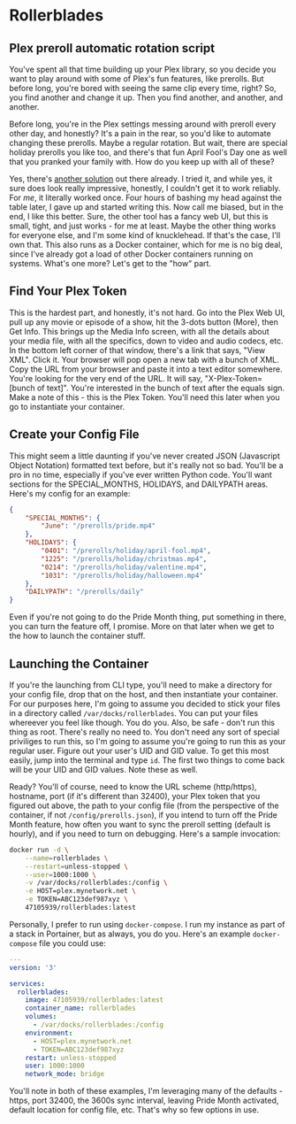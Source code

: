 # Rollerblades

## Plex preroll automatic rotation script

You've spent all that time building up your Plex library, so you decide you want to play around with some of Plex's fun features, like prerolls. But before long, you're bored with seeing the same clip every time, right? So, you find another and change it up. Then you find another, and another, and another.

Before long, you're in the Plex settings messing around with preroll every other day, and honestly? It's a pain in the rear, so you'd like to automate changing these prerolls. Maybe a regular rotation. But wait, there are special holiday prerolls you like too, and there's that fun April Fool's Day one as well that you pranked your family with. How do you keep up with all of these?

Yes, there's [another solution](https://github.com/TheHumanRobot/Rollarr) out there already. I tried it, and while yes, it sure does look really impressive, honestly, I couldn't get it to work reliably. For *me*, it literally worked once. Four hours of bashing my head against the table later, I gave up and started writing this. Now call me biased, but in the end, I like this better. Sure, the other tool has a fancy web UI, but this is small, tight, and just works - for me at least. Maybe the other thing works for everyone else, and I'm some kind of knucklehead. If that's the case, I'll own that. This also runs as a Docker container, which for me is no big deal, since I've already got a load of other Docker containers running on systems. What's one more? Let's get to the "how" part.

## Find Your Plex Token

This is the hardest part, and honestly, it's not hard. Go into the Plex Web UI, pull up any movie or episode of a show, hit the 3-dots button (More), then Get Info. This brings up the Media Info screen, with all the details about your media file, with all the specifics, down to video and audio codecs, etc. In the bottom left corner of that window, there's a link that says, "View XML". Click it. Your browser will pop open a new tab with a bunch of XML. Copy the URL from your browser and paste it into a text editor somewhere. You're looking for the very end of the URL. It will say, "X-Plex-Token=[bunch of text]". You're interested in the bunch of text after the equals sign. Make a note of this - this is the Plex Token. You'll need this later when you go to instantiate your container.

## Create your Config File

This might seem a little daunting if you've never created JSON (Javascript Object Notation) formatted text before, but it's really not so bad. You'll be a pro in no time, especially if you've ever written Python code. You'll want sections for the SPECIAL_MONTHS, HOLIDAYS, and DAILYPATH areas. Here's my config for an example:

```json
{
    "SPECIAL_MONTHS": {
        "June": "/prerolls/pride.mp4"
    },
    "HOLIDAYS": {
        "0401": "/prerolls/holiday/april-fool.mp4",
        "1225": "/prerolls/holiday/christmas.mp4",
        "0214": "/prerolls/holiday/valentine.mp4",
        "1031": "/prerolls/holiday/halloween.mp4"
    },
    "DAILYPATH": "/prerolls/daily"
}
```

Even if you're not going to do the Pride Month thing, put something in there, you can turn the feature off, I promise. More on that later when we get to the how to launch the container stuff.

## Launching the Container

If you're the launching from CLI type, you'll need to make a directory for your config file, drop that on the host, and then instantiate your container. For our purposes here, I'm going to assume you decided to stick your files in a directory called `/var/docks/rollerblades`. You can put your files whereever you feel like though. You do you. Also, be safe - don't run this thing as root. There's really no need to. You don't need any sort of special priviliges to run this, so I'm going to assume you're going to run this as your regular user. Figure out your user's UID and GID value. To get this most easily, jump into the terminal and type `id`. The first two things to come back will be your UID and GID values. Note these as well.

Ready? You'll of course, need to know the URL scheme (http/https), hostname, port (if it's different than 32400), your Plex token that you figured out above, the path to your config file (from the perspective of the container, if not `/config/prerolls.json`), if you intend to turn off the Pride Month feature, how often you want to sync the preroll setting (default is hourly), and if you need to turn on debugging. Here's a sample invocation:

```bash
docker run -d \
    --name=rollerblades \
    --restart=unless-stopped \
    --user=1000:1000 \
    -v /var/docks/rollerblades:/config \
    -e HOST=plex.mynetwork.net \
    -e TOKEN=ABC123def987xyz \
    47105939/rollerblades:latest
```

Personally, I prefer to run using `docker-compose`. I run my instance as part of a stack in Portainer, but as always, you do you. Here's an example `docker-compose` file you could use:

```yaml
---
version: '3'

services:
  rollerblades:
    image: 47105939/rollerblades:latest
    container_name: rollerblades
    volumes:
      - /var/docks/rollerblades:/config
    environment:
      - HOST=plex.mynetwork.net
      - TOKEN=ABC123def987xyz
    restart: unless-stopped
    user: 1000:1000
    network_mode: bridge
```

You'll note in both of these examples, I'm leveraging many of the defaults - https, port 32400, the 3600s sync interval, leaving Pride Month activated, default location for config file, etc. That's why so few options in use.
